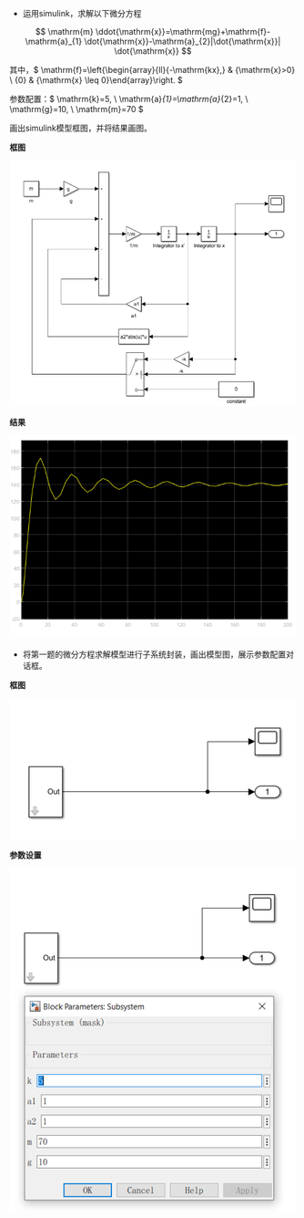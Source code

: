 - 运用simulink，求解以下微分方程

$$
\mathrm{m} \ddot{\mathrm{x}}=\mathrm{mg}+\mathrm{f}-\mathrm{a}_{1} \dot{\mathrm{x}}-\mathrm{a}_{2}|\dot{\mathrm{x}}| \dot{\mathrm{x}}
$$

其中，$ \mathrm{f}=\left\{\begin{array}{ll}{-\mathrm{kx},} & {\mathrm{x}>0} \\ {0} & {\mathrm{x} \leq 0}\end{array}\right. $

参数配置：$ \mathrm{k}=5, \ \mathrm{a}_{1}=\mathrm{a}_{2}=1, \ \mathrm{g}=10, \ \mathrm{m}=70 $

画出simulink模型框图，并将结果画图。

**框图**

![ex4_1_block](ex4_1_block.png)

**结果**

![ex4_1_result](ex4_1_result.png)

- 将第一题的微分方程求解模型进行子系统封装，画出模型图，展示参数配置对话框。

**框图**

![ex4_2_block](ex4_2_block.png)

**参数设置**

![ex4_2_params](ex4_2_params.png)